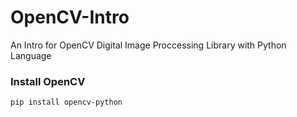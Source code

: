 # OpenCV-Intro
An Intro for OpenCV Digital Image Proccessing Library with Python Language

### Install OpenCV
```
pip install opencv-python
```
